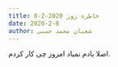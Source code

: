 ```yaml
---
title: خاطره روز 2020-2-8
date: 2020-2-8
author: شعبان محمد حسنی
---
```


اصلا یادم نمیاد امروز چی کار کردم.